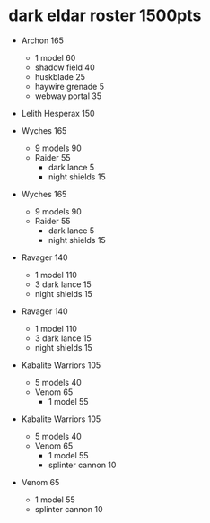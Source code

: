 # dark eldar roster 1500pts

* Archon 165
  - 1 model 60
  - shadow field 40
  - huskblade 25
  - haywire grenade 5
  - webway portal 35
  
* Lelith Hesperax 150

* Wyches 165
  - 9 models 90
  - Raider 55
    + dark lance 5
    + night shields 15
    
* Wyches 165
  - 9 models 90
  - Raider 55
    + dark lance 5
    + night shields 15



* Ravager 140
  - 1 model 110
  - 3 dark lance 15
  - night shields 15

* Ravager 140
  - 1 model 110
  - 3 dark lance 15
  - night shields 15

* Kabalite Warriors 105
  - 5 models 40
  - Venom 65
    + 1 model 55

* Kabalite Warriors 105
  - 5 models 40
  - Venom 65
    + 1 model 55
    + splinter cannon 10

* Venom 65
    + 1 model 55
    + splinter cannon 10


